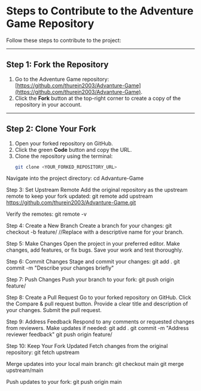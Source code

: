 # Steps to Contribute to the Adventure Game Repository

Follow these steps to contribute to the project:

---

## Step 1: Fork the Repository
1. Go to the Adventure Game repository:  
   [https://github.com/thurein2003/Advanture-Game](https://github.com/thurein2003/Advanture-Game).
2. Click the **Fork** button at the top-right corner to create a copy of the repository in your account.

---

## Step 2: Clone Your Fork
1. Open your forked repository on GitHub.
2. Click the green **Code** button and copy the URL.
3. Clone the repository using the terminal:
   ```bash
   git clone <YOUR_FORKED_REPOSITORY_URL>
   
Navigate into the project directory:
cd Advanture-Game

Step 3: Set Upstream Remote
Add the original repository as the upstream remote to keep your fork updated:
git remote add upstream https://github.com/thurein2003/Advanture-Game.git

Verify the remotes:
git remote -v

Step 4: Create a New Branch
Create a branch for your changes:
git checkout -b feature/<YOUR-FEATURE-NAME> //Replace <YOUR-FEATURE-NAME> with a descriptive name for your branch.

Step 5: Make Changes
Open the project in your preferred editor. Make changes, add features, or fix bugs. Save your work and test thoroughly.

Step 6: Commit Changes
Stage and commit your changes:
git add .
git commit -m "Describe your changes briefly"

Step 7: Push Changes
Push your branch to your fork:
git push origin feature/<YOUR-FEATURE-NAME>

Step 8: Create a Pull Request
Go to your forked repository on GitHub. Click the Compare & pull request button. Provide a clear title and description of your changes.
Submit the pull request.

Step 9: Address Feedback
Respond to any comments or requested changes from reviewers.
Make updates if needed:
git add .
git commit -m "Address reviewer feedback"
git push origin feature/<YOUR-FEATURE-NAME>

Step 10: Keep Your Fork Updated
Fetch changes from the original repository:
git fetch upstream

Merge updates into your local main branch:
git checkout main
git merge upstream/main

Push updates to your fork:
git push origin main
